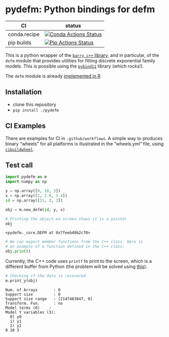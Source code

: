 # pydefm: Python bindings for defm

| CI           | status                                                                                                                                                         |
|--------------|----------------------------------------------------------------------------------------------------------------------------------------------------------------|
| conda.recipe | [![Conda Actions Status](https://github.com/UofUEpiBio/pydefm/workflows/Conda/badge.svg)](https://github.com/UofUEpiBio/pydefm/actions?query=workflow%3AConda) |
| pip builds   | [![Pip Actions Status](https://github.com/UofUEpiBio/pydefm/workflows/Pip/badge.svg)](https://github.com/UofUEpiBio/pydefm/actions?query=workflow%3APip)       |

This is a python wrapper of the [`barry c++`
library](https://github.com/USCbiostats/barry), and in particular, of
the `defm` module that provides utilities for fitting discrete
exponential family models. This is possible using the
[`pybind11`](https://pybind11.readthedocs.io/en/stable/) library (which
rocks!).

The `defm` module is already
<a href="https://github.com/UofUEpiBio/defm" target="_blank">implemented
in R</a>

## Installation

- clone this repository
- `pip install ./pydefm`

## CI Examples

There are examples for CI in `.github/workflows`. A simple way to
produces binary “wheels” for all platforms is illustrated in the
“wheels.yml” file, using
[`cibuildwheel`](https://cibuildwheel.readthedocs.io).

## Test call

``` python
import pydefm as m
import numpy as np

y = np.array([0, 10, 3])
x = np.array([1, 2.0, 3.4])
id = np.array([11, 2, 3])

obj = m.new_defm(id, y, x)

# Printing the object on screen shows it is a pointer
obj
```

    <pydefm._core.DEFM at 0x7feeb40b2c70>

``` python
# We can export member functions from the C++ class. Here is
# an example of a function defined in the C++ class:
obj.print()
```

Currently, the C++ code uses `printf` to print to the screen, which is a
different buffer from Python (the problem will be solved using <a
href="https://pybind11.readthedocs.io/en/stable/advanced/pycpp/utilities.html?highlight=print#using-python-s-print-function-in-c"
target="_blank">this</a>).

``` python
# Checking if the data is recovered
m.print_y(obj)
```

    Num. of Arrays       : 0
    Support size         : 0
    Support size range   : [2147483647, 0]
    Transform. Fun.      : no
    Model terms (0)    :
    Model Y variables (3):
      0) y0
      1) y1
      2) y2
    0 10 3 
